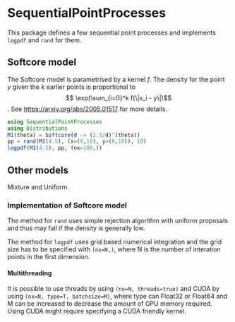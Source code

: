 # SequentialPointProcesses

This package defines a few sequential point processes and
implements ```logpdf``` and ```rand``` for them.

## Softcore model

The Softcore model is parametrised by a kernel $f$. The density for the point $y$
given the $k$ earlier points is proportional to $$ \exp(\sum_{i=0}^k f(\|x_i - y\|)$$.
See https://arxiv.org/abs/2005.01517 for more details.


```julia
using SequentialPointProcesses
using Distributions
M1(theta) = Softcore(d -> (2.3/d)^(theta))
pp = rand(M1(4.5), (x=(0,10), y=(0,10)), 10)
logpdf(M1(4.5), pp, (nx=100,))
```

## Other models

Mixture and Uniform.


### Implementation of Softcore model

The method for ```rand``` uses simple rejection algorithm with uniform proposals
and thus may fail if the density is generally low.

The method for ```logpdf``` uses grid based numerical integration and the grid
size has to be specified with ```(nx=N,)```, where N is the
number of interation points in the first dimension.

#### Multithreading

It is possible to use threads by using ```(nx=N, threads=true)``` and CUDA by
using ```(nx=N, type=T, batchsize=M)```, where type can Float32 or Float64 and M
can be increased to decrease the amount of GPU memory required.
Using CUDA might require specifying a CUDA friendly kernel.
